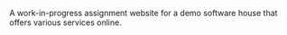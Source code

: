 A work-in-progress assignment website for a demo software house that offers various services online.
